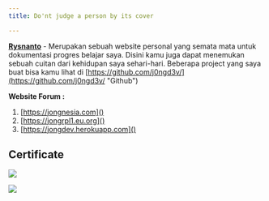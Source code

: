 ```yaml
---
title: Do'nt judge a person by its cover

---
```

[**Rysnanto**]() - Merupakan sebuah website personal yang semata mata untuk dokumentasi progres belajar saya. Disini kamu juga dapat menemukan sebuah cuitan dari kehidupan saya sehari-hari. Beberapa project yang saya buat bisa kamu lihat di [https://github.com/j0ngd3v/](https://github.com/j0ngd3v/ "Github")

**Website Forum :**

1. [https://jongnesia.com]()
2. [https://jongrpl1.eu.org]()
3. [https://jongdev.herokuapp.com]()

## **Certificate**

![](/uploads/sertifikat-peserta.jpg)

![](/uploads/okokaris10gmailcom.png)